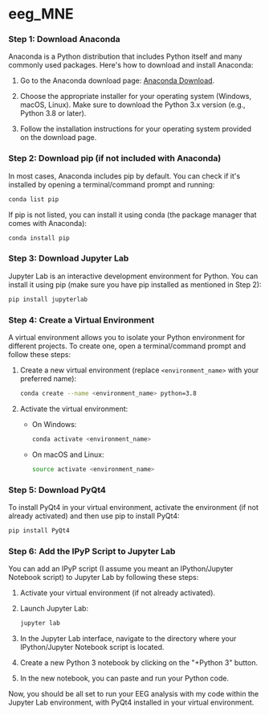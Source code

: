 # eeg_MNE

### Step 1: Download Anaconda

Anaconda is a Python distribution that includes Python itself and many commonly used packages. Here's how to download and install Anaconda:

1. Go to the Anaconda download page: [Anaconda Download](https://www.anaconda.com/products/individual).

2. Choose the appropriate installer for your operating system (Windows, macOS, Linux). Make sure to download the Python 3.x version (e.g., Python 3.8 or later).

3. Follow the installation instructions for your operating system provided on the download page.

### Step 2: Download pip (if not included with Anaconda)

In most cases, Anaconda includes pip by default. You can check if it's installed by opening a terminal/command prompt and running:

```bash
conda list pip
```

If pip is not listed, you can install it using conda (the package manager that comes with Anaconda):

```bash
conda install pip
```

### Step 3: Download Jupyter Lab

Jupyter Lab is an interactive development environment for Python. You can install it using pip (make sure you have pip installed as mentioned in Step 2):

```bash
pip install jupyterlab
```

### Step 4: Create a Virtual Environment

A virtual environment allows you to isolate your Python environment for different projects. To create one, open a terminal/command prompt and follow these steps:

1. Create a new virtual environment (replace `<environment_name>` with your preferred name):

   ```bash
   conda create --name <environment_name> python=3.8
   ```

2. Activate the virtual environment:

   - On Windows:

     ```bash
     conda activate <environment_name>
     ```

   - On macOS and Linux:

     ```bash
     source activate <environment_name>
     ```

### Step 5: Download PyQt4

To install PyQt4 in your virtual environment, activate the environment (if not already activated) and then use pip to install PyQt4:

```bash
pip install PyQt4
```

### Step 6: Add the IPyP Script to Jupyter Lab

You can add an IPyP script (I assume you meant an IPython/Jupyter Notebook script) to Jupyter Lab by following these steps:

1. Activate your virtual environment (if not already activated).

2. Launch Jupyter Lab:

   ```bash
   jupyter lab
   ```

3. In the Jupyter Lab interface, navigate to the directory where your IPython/Jupyter Notebook script is located.

4. Create a new Python 3 notebook by clicking on the "+Python 3" button.

5. In the new notebook, you can paste and run your Python code.

Now, you should be all set to run your EEG analysis with my code within the Jupyter Lab environment, with PyQt4 installed in your virtual environment.

